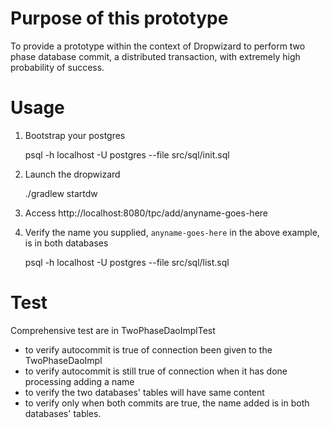 
Purpose of this prototype
=========================

To provide a prototype within the context of Dropwizard to perform two phase database commit, a distributed transaction, with extremely high probability of success.


Usage
=====

1. Bootstrap your postgres

    psql -h localhost -U postgres --file src/sql/init.sql

2. Launch the dropwizard

    ./gradlew startdw
    
3. Access http://localhost:8080/tpc/add/anyname-goes-here

4. Verify the name you supplied, `anyname-goes-here` in the above example, is in both databases

    psql -h localhost -U postgres --file src/sql/list.sql


Test
====

Comprehensive test are in TwoPhaseDaoImplTest

* to verify autocommit is true of connection been given to the TwoPhaseDaoImpl
* to verify autocommit is still true of connection when it has done processing adding a name
* to verify the two databases' tables will have same content
* to verify only when both commits are true, the name added is in both databases' tables.

